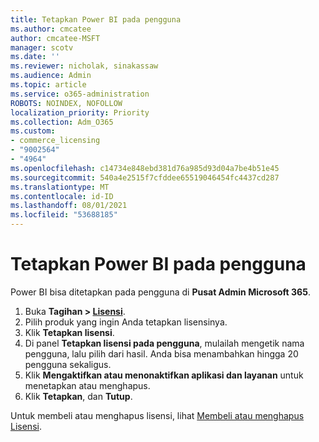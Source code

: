 ```yaml
---
title: Tetapkan Power BI pada pengguna
ms.author: cmcatee
author: cmcatee-MSFT
manager: scotv
ms.date: ''
ms.reviewer: nicholak, sinakassaw
ms.audience: Admin
ms.topic: article
ms.service: o365-administration
ROBOTS: NOINDEX, NOFOLLOW
localization_priority: Priority
ms.collection: Adm_O365
ms.custom:
- commerce_licensing
- "9002564"
- "4964"
ms.openlocfilehash: c14734e848ebd381d76a985d93d04a7be4b51e45
ms.sourcegitcommit: 540a4e2515f7cfddee65519046454fc4437cd287
ms.translationtype: MT
ms.contentlocale: id-ID
ms.lasthandoff: 08/01/2021
ms.locfileid: "53688185"
---
```

# <a name="assign-power-bi-to-users"></a>Tetapkan Power BI pada pengguna

Power BI bisa ditetapkan pada pengguna di **Pusat Admin Microsoft 365**.  

1. Buka **Tagihan > [Lisensi](https://go.microsoft.com/fwlink/p/?linkid=842264)**.
2. Pilih produk yang ingin Anda tetapkan lisensinya.
3. Klik **Tetapkan lisensi**.
4. Di panel **Tetapkan lisensi pada pengguna**, mulailah mengetik nama pengguna, lalu pilih dari hasil. Anda bisa menambahkan hingga 20 pengguna sekaligus.
5. Klik **Mengaktifkan atau menonaktifkan aplikasi dan layanan** untuk menetapkan atau menghapus.
6. Klik **Tetapkan**, dan **Tutup**.

Untuk membeli atau menghapus lisensi, lihat [Membeli atau menghapus Lisensi](/microsoft-365/commerce/licenses/buy-licenses#buy-or-remove-licenses-for-your-business-subscription).